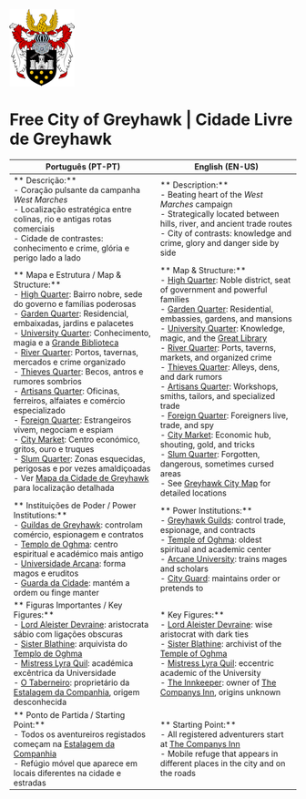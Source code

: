 ![brasão](greyhawk_114x135.png)
# Free City of Greyhawk | Cidade Livre de Greyhawk

| **Português (PT-PT)**                                                                                                                                                                                                                                                                                                                                                                                                                                                                                                                                                                                                                                                                                                                                                                                                                                                                                                                                                              | **English (EN-US)**                                                                                                                                                                                                                                                                                                                                                                                                                                                                                                                                                                                                                                                                                                                                                                                                                                                                                                             |
| ---------------------------------------------------------------------------------------------------------------------------------------------------------------------------------------------------------------------------------------------------------------------------------------------------------------------------------------------------------------------------------------------------------------------------------------------------------------------------------------------------------------------------------------------------------------------------------------------------------------------------------------------------------------------------------------------------------------------------------------------------------------------------------------------------------------------------------------------------------------------------------------------------------------------------------------------------------------------------------- | ------------------------------------------------------------------------------------------------------------------------------------------------------------------------------------------------------------------------------------------------------------------------------------------------------------------------------------------------------------------------------------------------------------------------------------------------------------------------------------------------------------------------------------------------------------------------------------------------------------------------------------------------------------------------------------------------------------------------------------------------------------------------------------------------------------------------------------------------------------------------------------------------------------------------------- |
| ** Descrição:**<br> - Coração pulsante da campanha *West Marches*<br> - Localização estratégica entre colinas, rio e antigas rotas comerciais<br> - Cidade de contrastes: conhecimento e crime, glória e perigo lado a lado                                                                                                                                                                                                                                                                                                                                                                                                                                                                                                                                                                                                                                                                                                                                                        | ** Description:**<br> - Beating heart of the *West Marches* campaign<br> - Strategically located between hills, river, and ancient trade routes<br> - City of contrasts: knowledge and crime, glory and danger side by side                                                                                                                                                                                                                                                                                                                                                                                                                                                                                                                                                                                                                                                                                                     |
| ** Mapa e Estrutura / Map & Structure:**<br> - [High Quarter](high_quarter.md): Bairro nobre, sede do governo e famílias poderosas<br> - [Garden Quarter](garden_quarter.md): Residencial, embaixadas, jardins e palacetes<br> - [University Quarter](university_quarter.md): Conhecimento, magia e a [Grande Biblioteca](great_library.md)<br> - [River Quarter](river_quarter.md): Portos, tavernas, mercados e crime organizado<br> - [Thieves Quarter](thieves_quarter.md): Becos, antros e rumores sombrios<br> - [Artisans Quarter](artisans_quarter.md): Oficinas, ferreiros, alfaiates e comércio especializado<br> - [Foreign Quarter](foreign_quarter.md): Estrangeiros vivem, negociam e espiam<br> - [City Market](city_market.md): Centro económico, gritos, ouro e truques<br> - [Slum Quarter](slum_quarter.md): Zonas esquecidas, perigosas e por vezes amaldiçoadas<br> - Ver [Mapa da Cidade de Greyhawk](mapa_cidade_de_greyhawk.md) para localização detalhada | ** Map & Structure:**<br> - [High Quarter](high_quarter.md): Noble district, seat of government and powerful families<br> - [Garden Quarter](garden_quarter.md): Residential, embassies, gardens, and mansions<br> - [University Quarter](university_quarter.md): Knowledge, magic, and the [Great Library](great_library.md)<br> - [River Quarter](river_quarter.md): Ports, taverns, markets, and organized crime<br> - [Thieves Quarter](thieves_quarter.md): Alleys, dens, and dark rumors<br> - [Artisans Quarter](artisans_quarter.md): Workshops, smiths, tailors, and specialized trade<br> - [Foreign Quarter](foreign_quarter.md): Foreigners live, trade, and spy<br> - [City Market](city_market.md): Economic hub, shouting, gold, and tricks<br> - [Slum Quarter](slum_quarter.md): Forgotten, dangerous, sometimes cursed areas<br> - See [Greyhawk City Map](mapa_cidade_de_greyhawk.md) for detailed locations |
| ** Instituições de Poder / Power Institutions:**<br> - [Guildas de Greyhawk](guildas_de_greyhawk.md): controlam comércio, espionagem e contratos<br> - [Templo de Oghma](temple_of_oghma.md): centro espiritual e académico mais antigo<br> - [Universidade Arcana](universidade_arcana.md): forma magos e eruditos<br> - [Guarda da Cidade](guarda_da_Cidade.md): mantém a ordem ou finge manter                                                                                                                                                                                                                                                                                                                                                                                                                                                                                                                                                                                  | ** Power Institutions:**<br> - [Greyhawk Guilds](guildas_de_greyhawk.md): control trade, espionage, and contracts<br> - [Temple of Oghma](temple_of_oghma.md): oldest spiritual and academic center<br> - [Arcane University](universidade_arcana.md): trains mages and scholars<br> - [City Guard](guarda_da_Cidade.md): maintains order or pretends to                                                                                                                                                                                                                                                                                                                                                                                                                                                                                                                                                                        |
| ** Figuras Importantes / Key Figures:**<br> - [Lord Aleister Devraine](lord_aleister_devraine.md): aristocrata sábio com ligações obscuras<br> - [Sister Blathine](sister_blathine.md): arquivista do [Templo de Oghma](temple_of_oghma.md)<br> - [Mistress Lyra Quil](mistress_lyra_quil.md): académica excêntrica da Universidade<br> - [O Taberneiro](o_taberneiro.md): proprietário da [Estalagem da Companhia](estalagem_da_companhia.md), origem desconhecida                                                                                                                                                                                                                                                                                                                                                                                                                                                                                                                | * Key Figures:**<br> - [Lord Aleister Devraine](lord_aleister_devraine.md): wise aristocrat with dark ties<br> - [Sister Blathine](sister_blathine.md): archivist of the [Temple of Oghma](temple_of_oghma.md)<br> - [Mistress Lyra Quil](mistress_lyra_quil.md): eccentric academic of the University<br> - [The Innkeeper](o_taberneiro.md): owner of [The Companys Inn](estalagem_da_companhia.md), origins unknown                                                                                                                                                                                                                                                                                                                                                                                                                                                                                                          |
| ** Ponto de Partida / Starting Point:**<br> - Todos os aventureiros registados começam na [Estalagem da Companhia](estalagem_da_companhia.md)<br> - Refúgio móvel que aparece em locais diferentes na cidade e estradas                                                                                                                                                                                                                                                                                                                                                                                                                                                                                                                                                                                                                                                                                                                                                            | ** Starting Point:**<br> - All registered adventurers start at [The Companys Inn](estalagem_da_companhia.md)<br> - Mobile refuge that appears in different places in the city and on the roads                                                                                                                                                                                                                                                                                                                                                                                                                                                                                                                                                                                                                                                                                                                                  |


























